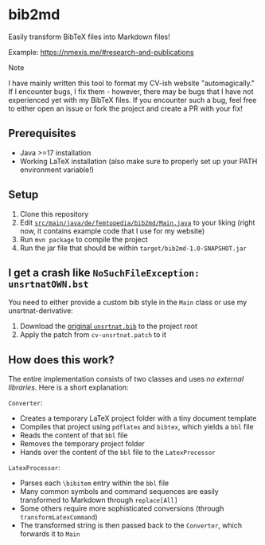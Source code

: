 # bib2md

Easily transform BibTeX files into Markdown files!

Example: <https://nmexis.me/#research-and-publications>

> [!NOTE]
> I have mainly written this tool to format my CV-ish website "automagically."
> If I encounter bugs, I fix them - however, there may be bugs that I have not experienced yet with my BibTeX files.
> If you encounter such a bug, feel free to either open an issue or fork the project and create a PR with your fix!

## Prerequisites

- Java >=17 installation
- Working LaTeX installation (also make sure to properly set up your PATH environment variable!)

## Setup

1. Clone this repository
2. Edit [`src/main/java/de/femtopedia/bib2md/Main.java`](src/main/java/de/femtopedia/bib2md/Main.java) to your liking
   (right now, it contains example code that I use for my website)
3. Run `mvn package` to compile the project
4. Run the jar file that should be within `target/bib2md-1.0-SNAPSHOT.jar`

## I get a crash like `NoSuchFileException: unsrtnatOWN.bst`

You need to either provide a custom bib style in the `Main` class or use my unsrtnat-derivative:

1. Download the [original `unsrtnat.bib`](https://satztexnik.com/tex-archive/macros/latex/contrib/natbib/unsrtnat.bst)
   to the project root
2. Apply the patch from `cv-unsrtnat.patch` to it

## How does this work?

The entire implementation consists of two classes and uses *no external libraries*. Here is a short explanation:

`Converter`:

- Creates a temporary LaTeX project folder with a tiny document template
- Compiles that project using `pdflatex` and `bibtex`, which yields a `bbl` file
- Reads the content of that `bbl` file
- Removes the temporary project folder
- Hands over the content of the `bbl` file to the `LatexProcessor`

`LatexProcessor`:

- Parses each `\bibitem` entry within the `bbl` file
- Many common symbols and command sequences are easily transformed to Markdown through `replace[All]`
- Some others require more sophisticated conversions (through `transformLatexCommand`)
- The transformed string is then passed back to the `Converter`, which forwards it to `Main`
